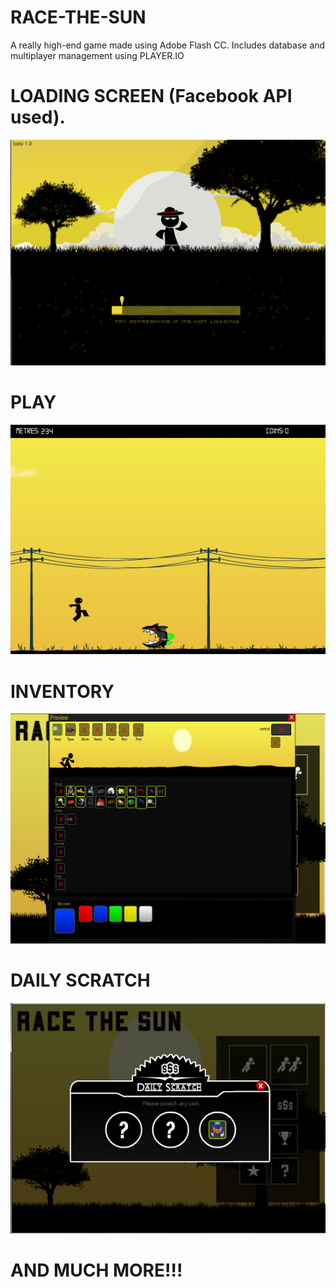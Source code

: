 # RACE-THE-SUN
A really high-end game made using Adobe Flash CC.
Includes database and multiplayer management using PLAYER.IO

# LOADING SCREEN (Facebook API used).

<img src="doc/n1.png" alt="resize()" style="max-width:100%;">

# PLAY

<img src="doc/n2.png" alt="resize()" style="max-width:100%;">

# INVENTORY

<img src="doc/n3.png" alt="resize()" style="max-width:100%;">

# DAILY SCRATCH

<img src="doc/n.png" alt="resize()" style="max-width:100%;">

# AND MUCH MORE!!!
